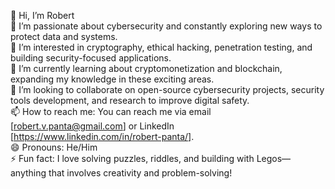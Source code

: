 👋 Hi, I’m Robert                                                                       
🔐 I’m passionate about cybersecurity and constantly exploring new ways to protect data and systems.  
👀 I’m interested in cryptography, ethical hacking, penetration testing, and building security-focused applications.  
🌱 I’m currently learning about cryptomonetization and blockchain, expanding my knowledge in these exciting areas.  
💞️ I’m looking to collaborate on open-source cybersecurity projects, security tools development, and research to improve digital safety.  
📫 How to reach me: You can reach me via email [robert.v.panta@gmail.com] or LinkedIn [https://www.linkedin.com/in/robert-panta/].  
😄 Pronouns: He/Him  
⚡ Fun fact: I love solving puzzles, riddles, and building with Legos—anything that involves creativity and problem-solving!
